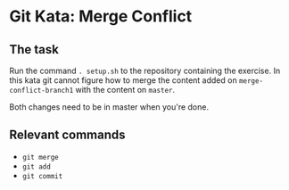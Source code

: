 # Git Kata: Merge Conflict
## The task
Run the command `. setup.sh` to the repository containing the exercise.
In this kata git cannot figure how to merge the content added on `merge-conflict-branch1` with the content on `master`.

Both changes need to be in master when you're done.

## Relevant commands
- `git merge`
- `git add`
- `git commit`
